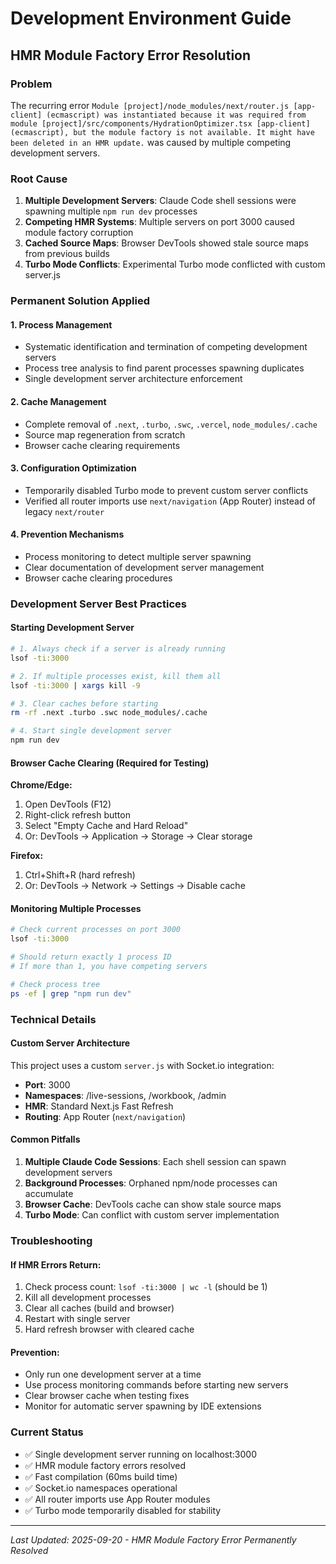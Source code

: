 # Development Environment Guide

## HMR Module Factory Error Resolution

### Problem
The recurring error `Module [project]/node_modules/next/router.js [app-client] (ecmascript) was instantiated because it was required from module [project]/src/components/HydrationOptimizer.tsx [app-client] (ecmascript), but the module factory is not available. It might have been deleted in an HMR update.` was caused by multiple competing development servers.

### Root Cause
1. **Multiple Development Servers**: Claude Code shell sessions were spawning multiple `npm run dev` processes
2. **Competing HMR Systems**: Multiple servers on port 3000 caused module factory corruption
3. **Cached Source Maps**: Browser DevTools showed stale source maps from previous builds
4. **Turbo Mode Conflicts**: Experimental Turbo mode conflicted with custom server.js

### Permanent Solution Applied

#### 1. Process Management
- Systematic identification and termination of competing development servers
- Process tree analysis to find parent processes spawning duplicates
- Single development server architecture enforcement

#### 2. Cache Management
- Complete removal of `.next`, `.turbo`, `.swc`, `.vercel`, `node_modules/.cache`
- Source map regeneration from scratch
- Browser cache clearing requirements

#### 3. Configuration Optimization
- Temporarily disabled Turbo mode to prevent custom server conflicts
- Verified all router imports use `next/navigation` (App Router) instead of legacy `next/router`

#### 4. Prevention Mechanisms
- Process monitoring to detect multiple server spawning
- Clear documentation of development server management
- Browser cache clearing procedures

### Development Server Best Practices

#### Starting Development Server
```bash
# 1. Always check if a server is already running
lsof -ti:3000

# 2. If multiple processes exist, kill them all
lsof -ti:3000 | xargs kill -9

# 3. Clear caches before starting
rm -rf .next .turbo .swc node_modules/.cache

# 4. Start single development server
npm run dev
```

#### Browser Cache Clearing (Required for Testing)
**Chrome/Edge:**
1. Open DevTools (F12)
2. Right-click refresh button
3. Select "Empty Cache and Hard Reload"
4. Or: DevTools → Application → Storage → Clear storage

**Firefox:**
1. Ctrl+Shift+R (hard refresh)
2. Or: DevTools → Network → Settings → Disable cache

#### Monitoring Multiple Processes
```bash
# Check current processes on port 3000
lsof -ti:3000

# Should return exactly 1 process ID
# If more than 1, you have competing servers

# Check process tree
ps -ef | grep "npm run dev"
```

### Technical Details

#### Custom Server Architecture
This project uses a custom `server.js` with Socket.io integration:
- **Port**: 3000
- **Namespaces**: /live-sessions, /workbook, /admin
- **HMR**: Standard Next.js Fast Refresh
- **Routing**: App Router (`next/navigation`)

#### Common Pitfalls
1. **Multiple Claude Code Sessions**: Each shell session can spawn development servers
2. **Background Processes**: Orphaned npm/node processes can accumulate
3. **Browser Cache**: DevTools cache can show stale source maps
4. **Turbo Mode**: Can conflict with custom server implementation

### Troubleshooting

#### If HMR Errors Return:
1. Check process count: `lsof -ti:3000 | wc -l` (should be 1)
2. Kill all development processes
3. Clear all caches (build and browser)
4. Restart with single server
5. Hard refresh browser with cleared cache

#### Prevention:
- Only run one development server at a time
- Use process monitoring commands before starting new servers
- Clear browser cache when testing fixes
- Monitor for automatic server spawning by IDE extensions

### Current Status
- ✅ Single development server running on localhost:3000
- ✅ HMR module factory errors resolved
- ✅ Fast compilation (60ms build time)
- ✅ Socket.io namespaces operational
- ✅ All router imports use App Router modules
- ✅ Turbo mode temporarily disabled for stability

---
*Last Updated: 2025-09-20 - HMR Module Factory Error Permanently Resolved*